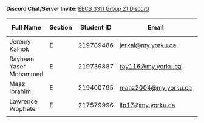**Discord Chat/Server Invite:** [EECS 3311 Group 21 Discord](https://discord.gg/7jcCPjfhTF)

| Full Name | Section | Student ID | Email | Best Way to Contact | Discord Username
|---|---|---|---|---|---
| Jeremy Kalhok | E | 219789486 | jerkal@my.yorku.ca | 6473235563 | mirage01
| Rayhaan Yaser Mohammed | E | 219739887 | ray116@my.yorku.ca | 4373395800 | itz_ray116
|  Maaz Ibrahim| E | 219400795 | maaz2004@my.yorku.ca | 4164747048 | maaz2004
| Lawrence Prophete | E |217579996 | llp17@my.yorku.ca | 6474676357 | lawrenceprophete 
|  |  |  |  |  |
